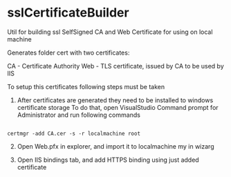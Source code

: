 # sslCertificateBuilder
Util for building ssl SelfSigned CA and Web Certificate for using on local machine

Generates folder cert with two certificates:

CA - Certificate Authority
Web - TLS certificate, issued by CA to be used by IIS

To setup this certificates following steps must be taken

1. After certificates are generated they need to be installed to windows certificate storage
To do that, open VisualStudio Command prompt for Administrator and run following commands

<code>
certmgr -add CA.cer -s -r localmachine root
</code>


2. Open Web.pfx in explorer, and import it to localmachine my in wizarg

3. Open IIS bindings tab, and add HTTPS binding using just added certificate
